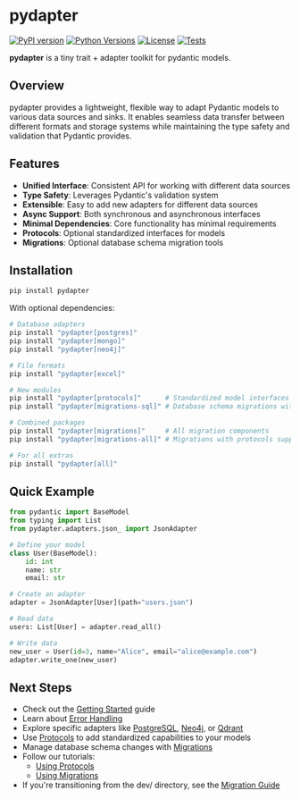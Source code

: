 # pydapter

[![PyPI version](https://badge.fury.io/py/pydapter.svg)](https://badge.fury.io/py/pydapter)
[![Python Versions](https://img.shields.io/pypi/pyversions/pydapter.svg)](https://pypi.org/project/pydapter/)
[![License](https://img.shields.io/github/license/agenticsorg/pydapter.svg)](https://github.com/agenticsorg/pydapter/blob/main/LICENSE)
[![Tests](https://github.com/agenticsorg/pydapter/actions/workflows/tests.yml/badge.svg)](https://github.com/agenticsorg/pydapter/actions/workflows/tests.yml)

**pydapter** is a tiny trait + adapter toolkit for pydantic models.

## Overview

pydapter provides a lightweight, flexible way to adapt Pydantic models to
various data sources and sinks. It enables seamless data transfer between
different formats and storage systems while maintaining the type safety and
validation that Pydantic provides.

## Features

- **Unified Interface**: Consistent API for working with different data sources
- **Type Safety**: Leverages Pydantic's validation system
- **Extensible**: Easy to add new adapters for different data sources
- **Async Support**: Both synchronous and asynchronous interfaces
- **Minimal Dependencies**: Core functionality has minimal requirements
- **Protocols**: Optional standardized interfaces for models
- **Migrations**: Optional database schema migration tools

## Installation

```bash
pip install pydapter
```

With optional dependencies:

```bash
# Database adapters
pip install "pydapter[postgres]"
pip install "pydapter[mongo]"
pip install "pydapter[neo4j]"

# File formats
pip install "pydapter[excel]"

# New modules
pip install "pydapter[protocols]"      # Standardized model interfaces
pip install "pydapter[migrations-sql]" # Database schema migrations with SQLAlchemy/Alembic

# Combined packages
pip install "pydapter[migrations]"     # All migration components
pip install "pydapter[migrations-all]" # Migrations with protocols support

# For all extras
pip install "pydapter[all]"
```

## Quick Example

```python
from pydantic import BaseModel
from typing import List
from pydapter.adapters.json_ import JsonAdapter

# Define your model
class User(BaseModel):
    id: int
    name: str
    email: str

# Create an adapter
adapter = JsonAdapter[User](path="users.json")

# Read data
users: List[User] = adapter.read_all()

# Write data
new_user = User(id=3, name="Alice", email="alice@example.com")
adapter.write_one(new_user)
```

## Next Steps

- Check out the [Getting Started](getting_started.md) guide
- Learn about [Error Handling](error_handling.md)
- Explore specific adapters like [PostgreSQL](postgres_adapter.md),
  [Neo4j](neo4j_adapter.md), or [Qdrant](qdrant_adapter.md)
- Use [Protocols](protocols.md) to add standardized capabilities to your models
- Manage database schema changes with [Migrations](migrations.md)
- Follow our tutorials:
  - [Using Protocols](tutorials/using_protocols.md)
  - [Using Migrations](tutorials/using_migrations.md)
- If you're transitioning from the dev/ directory, see the [Migration Guide](migration_guide.md)

